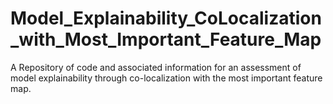 # Model_Explainability_CoLocalization_with_Most_Important_Feature_Map
A Repository of code and associated information for an assessment of model explainability through co-localization with the most important feature map.
